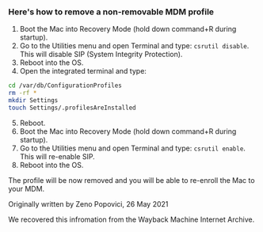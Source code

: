 ### Here's how to remove a non-removable MDM profile
1. Boot the Mac into Recovery Mode (hold down command+R during startup).
2. Go to the Utilities menu and open Terminal and type: `csrutil disable`. This will disable SIP (System Integrity Protection).
3. Reboot into the OS.
4. Open the integrated terminal and type:

```bash
cd /var/db/ConfigurationProfiles
rm -rf *
mkdir Settings
touch Settings/.profilesAreInstalled
```
5. Reboot. 
6. Boot the Mac into Recovery Mode (hold down command+R during startup).
7. Go to the Utilities menu and open Terminal and type: `csrutil enable`. This will re-enable SIP.
8. Reboot into the OS.

The profile will be now removed and you will be able to re-enroll the Mac to your MDM.

Originally written by Zeno Popovici, 26 May 2021

We recovered this infromation from the Wayback Machine Internet Archive.
